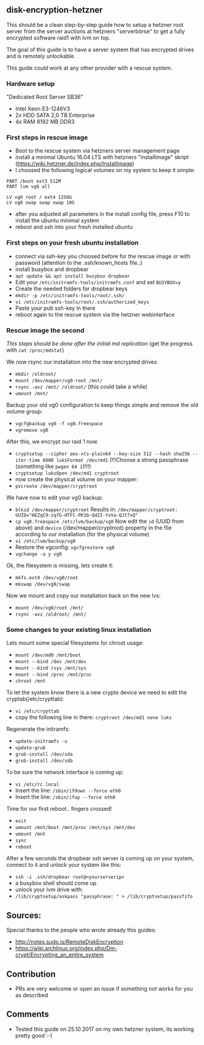 ## disk-encryption-hetzner

This should be a clean step-by-step guide how to setup a hetzner root server from the server auctions at hetzners "serverbörse" to get a fully encrypted software raid1 with lvm on top.

The goal of this guide is to have a server system that has encrypted drives and is remotely unlockable.

This guide *could* work at any other provider with a rescue system.

### Hardware setup
"Dedicated Root Server SB36"
- Intel Xeon E3-1246V3
- 2x HDD SATA 2,0 TB Enterprise 
- 4x RAM 8192 MB DDR3

### First steps in rescue image

- Boot to the rescue system via hetzners server management page
- install a minimal Ubuntu 16.04 LTS with hetzners "installimage" skript (https://wiki.hetzner.de/index.php/Installimage)
- I choosed the following logical volumes on my system to keep it simple:

```
PART /boot ext3 512M
PART lvm vg0 all

LV vg0 root / ext4 1250G
LV vg0 swap swap swap 10G
```

- after you adjusted all parameters in the install config file, press F10 to install the ubuntu minimal system
- reboot and ssh into your fresh installed ubuntu

### First steps on your fresh ubuntu installation

- connect via ssh-key you choosed before for the rescue image or with password (attention to the .ssh/known_hosts file..)
- install busybox and dropbear
- `apt update && apt install busybox dropbear`
- Edit your `/etc/initramfs-tools/initramfs.conf` and set `BUSYBOX=y`
- Create the needed folders for dropbear keys
- `mkdir -p /etc/initramfs-tools/root/.ssh/`
- `vi /etc/initramfs-tools/root/.ssh/authorized_keys`
- Paste your pub ssh-key in there
- reboot again to the rescue system via the hetzner webinterface

### Rescue image the second
*This steps should be done after the initial md replication*
(get the progress with `cat /proc/mdstat`)

We now rsync our installation into the new encrypted drives 

- `mkdir /oldroot/`
- `mount /dev/mapper/vg0-root /mnt/`
- `rsync -avz /mnt/ /oldroot/` (this could take a while)
- `umount /mnt/`

Backup your old vg0 configuration to keep things simple and remove the old volume group:

- `vgcfgbackup vg0 -f vg0.freespace`
- `vgremove vg0`

After this, we encrypt our raid 1 now.
- `cryptsetup --cipher aes-xts-plain64 --key-size 512 --hash sha256 --iter-time 6000 luksFormat /dev/md1`
(!!!Choose a strong passphrase (something like `pwgen 64 1`)!!!)
- `cryptsetup luksOpen /dev/md1 cryptroot`
- now create the physical volume on your mapper:
- `pvcreate /dev/mapper/cryptroot`

We have now to edit your vg0 backup:
- `blkid /dev/mapper/cryptroot`
   Results in:  `/dev/mapper/cryptroot: UUID="HEZqC9-zqfG-HTFC-PK1b-Qd2I-YxVa-QJt7xQ"`
- `cp vg0.freespace /etc/lvm/backup/vg0`
Now edit the `id` (UUID from above) and `device` (/dev/mapper/cryptroot) property in the file according to our installation (for the physical volume)
- `vi /etc/lvm/backup/vg0`
- Restore the vgconfig: `vgcfgrestore vg0`
- `vgchange -a y vg0`

Ok, the filesystem is missing, lets create it:

- `mkfs.ext4 /dev/vg0/root`
- `mkswap /dev/vg0/swap`

Now we mount and copy our installation back on the new lvs:

- `mount /dev/vg0/root /mnt/`
- `rsync -avz /oldroot/ /mnt/`

### Some changes to your existing linux installation
Lets mount some special filesystems for chroot usage:
- `mount /dev/md0 /mnt/boot`
- `mount --bind /dev /mnt/dev`
- `mount --bind /sys /mnt/sys`
- `mount --bind /proc /mnt/proc`
- `chroot /mnt`

To let the system know there is a new crypto device we need to edit the cryptab(/etc/crypttab):
- `vi /etc/crypttab`
- copy the following line in there: `cryptroot /dev/md1 none luks`

Regenerate the initramfs:
- `update-initramfs -u`
- `update-grub`
- `grub-install /dev/sda`
- `grub-install /dev/sdb`

To be sure the network interface is coming up:

- `vi /etc/rc.local`
- Insert the line: `/sbin/ifdown --force eth0`
- Insert the line: `/sbin/ifup --force eth0`

Time for our first reboot.. fingers crossed!

- `exit`
- `umount /mnt/boot /mnt/proc /mnt/sys /mnt/dev`
- `umount /mnt`
- `sync`
- `reboot`

After a few seconds the dropbear ssh server is coming up on your system, connect to it and unlock your system like this:

- `ssh -i .ssh/dropbear root@<yourserverip>`
- a busybox shell should come up
- unlock your lvm drive with:
- `/lib/cryptsetup/askpass "passphrase: " > /lib/cryptsetup/passfifo`

## Sources:
Special thanks to the people who wrote already this guides:

- http://notes.sudo.is/RemoteDiskEncryption
- https://wiki.archlinux.org/index.php/Dm-crypt/Encrypting_an_entire_system

## Contribution

- PRs are very welcome or open an issue if something not works for you as described

## Comments
- Tested this guide on 25.10.2017 on my own hetzner system, its working pretty good :-)
